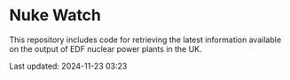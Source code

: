 # Nuke Watch

This repository includes code for retrieving the latest information available on the output of EDF nuclear power plants in the UK.

Last updated: 2024-11-23 03:23